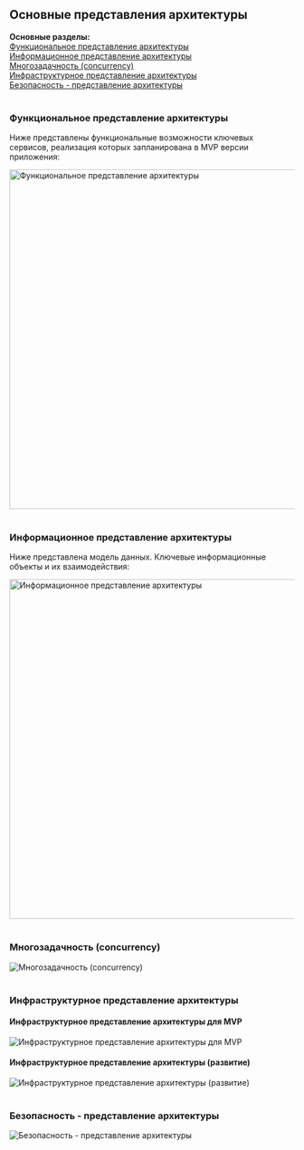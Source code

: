 ## Основные представления архитектуры

**Основные разделы:** <br/>
[Функциональное представление архитектуры](#Функциональное-представление-архитектуры)<br/>
[Информационное представление архитектуры](#Информационное-представление-архитектуры)<br/>
[Многозадачность (concurrency)](#Многозадачность-concurrency)<br/>
[Инфраструктурное представление архитектуры](#Инфраструктурное-представление-архитектуры)<br/>
[Безопасность - представление архитектуры](#безопасность---представление-архитектуры)<br/>
 <br/>

### Функциональное представление архитектуры
Ниже представлены функциональные возможности ключевых сервисов, реализация которых запланирована в MVP версии приложения: 

<image src="/images/Представления архитектуры/Функциональное представление архитектуры.png" alt="Функциональное представление архитектуры" width="600">
<br/> <br/>

### Информационное представление архитектуры
Ниже представлена модель данных. Ключевые информационные объекты и их взаимодействия:

<image src="/images/Представления архитектуры/Информационное представление архитектуры.png" alt="Информационное представление архитектуры" width="600">
 <br/> <br/>

### Многозадачность (concurrency)
<image src="/images/Представления архитектуры/Многозадачность (concurrency).png" alt="Многозадачность (concurrency)">
 <br/> <br/>

### Инфраструктурное представление архитектуры

  #### Инфраструктурное представление архитектуры для MVP
<image src="/images/Представления архитектуры/Инфраструктурное представление архитектуры для MVP.png" alt="Инфраструктурное представление архитектуры для MVP">
  
  #### Инфраструктурное представление архитектуры (развитие)
<image src="/images/Представления архитектуры/Инфраструктурное представление архитектуры (развитие).png" alt="Инфраструктурное представление архитектуры (развитие)">
 <br/> <br/>

### Безопасность - представление архитектуры
<image src="/images/Представления архитектуры/Безопасность - представление архитектуры.png" alt="Безопасность - представление архитектуры">


